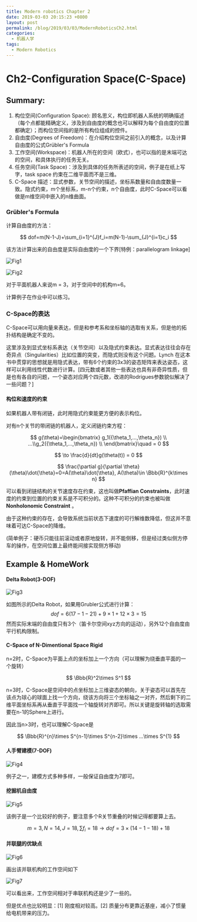 ```yaml
---
title: Modern robotics Chapter 2
date: 2019-03-03 20:15:23 +0800
layout: post
permalink: /blog/2019/03/03/ModernRoboticsCh2.html
categories:
  - 机器人学
tags:
  - Modern Robotics
---
```


# Ch2-Configuration Space(C-Space)

## Summary:

1. 构位空间(Configuration Space): 顾名思义，构位即机器人系统的明确描述（每个点都能精确定义，涉及到自由度的概念也可以解释为每个自由度的位置都确定）；而构位空间指的是所有构位组成的控件。
2. 自由度(Degrees of Freedom)：在介绍构位空间之前引入的概念，以及计算自由度的公式Grübler's Formula
3. 工作空间(Workspace)：机器人所在的空间（欧式），也可以指的是末端可达的空间，和具体执行的任务无关。
4. 任务空间(Task Space)：涉及到具体的任务所表述的空间，例子是在纸上写字，task space 约束在二维平面而不是三维。
5. C-Space 描述：显式参数，关节空间的描述，坐标系数量和自由度数量一致。隐式约束，m个坐标系，m-n个约束，n个自由度，此时C-Space可以看做是m维空间中嵌入的n维曲面。

### Grübler's Formula

计算自由度的方法：

$$
dof=m(N-1-J)+\sum_{i=1}^{J}f_i=m(N-1)-\sum_{J}^{i=1}c_i
$$

该方法计算出来的自由度是实际自由度的一个下界[特例：parallelogram linkage]

![Fig1](https://raw.githubusercontent.com/whtqh/image_files/master/ModernRobo_CH2_Fig1.jpg)

![Fig2](https://raw.githubusercontent.com/whtqh/image_files/master/ModernRobo_CH2_Fig2.jpg)

对于平面机器人来说m = 3，对于空间中的机构m=6。

计算例子在作业中可以练习。

### C-Space的表达

C-Space可以用向量来表达，但是和参考系和坐标轴的选取有关系，但是他的拓扑结构是确定不变的。

这里涉及到显式坐标系表达（关节空间）以及隐式约束表达。显式表达往往会存在奇异点（Singularities）比如位置的突变，而隐式则没有这个问题。Lynch 在这本书中贯穿的思想就是用隐式表达，带有6个约束的3x3的姿态矩阵来表达姿态，这样可以利用线性代数进行计算。[四元数或者其他一些表达也具有非奇异性质，但是也有各自的问题，一个姿态对应两个四元数，改进的Rodrigues参数貌似解决了一些问题？]

#### 构位和速度的约束

如果机器人带有闭链，此时用隐式约束能更方便的表示构位。

对有n个关节的带闭链的机器人，定义闭链约束方程：

$$
g(\theta)=\begin{bmatrix} g_1({\theta_1,...,\theta_n}) \\ ...\\g_2({\theta_1,...,\theta_n}) \\ \end{bmatrix}\quad = 0 
$$

$$
\to \frac{d}{dt}g(\theta(t)) = 0
$$

$$
\frac{\partial g}{\partial \theta}(\theta)\dot{\theta}=0=A(\theta)\dot{\theta}, A(\theta)\in \Bbb{R}^{k\times n}
$$


可以看到闭链结构的关节速度存在约束，这也叫做**Pfaffian Constraints**，此时速度的约束到位置的约束关系是不可积分的。这种不可积分的约束也被叫做 **Nonholonomic Constraint** 。

由于这种约束的存在，会导致系统当前状态下速度的可行解维数降低，但这并不意味着可达C-Space的降维。

(简单例子：硬币只能往前滚动或者原地旋转，并不能侧移，但是经过类似侧方停车的操作，在空间位置上最终能间接实现侧方移动)

## Example & HomeWork

#### Delta Robot(3-DOF)

![Fig3](https://raw.githubusercontent.com/whtqh/image_files/master/ModernRobo_CH2_Fig3.jpg)

如图所示的Delta Robot，如果用Grubler公式进行计算：
$$
dof=6(17-1-21)+9\times1+12\times3=15
$$
然而实际末端的自由度只有3个（笛卡尔空间xyz方向的运动），另外12个自由度由平行机构限制。

#### C-Space of N-Dimentional Space Rigid

n=2时，C-Space为平面上点的坐标加上一个方向（可以理解为绕垂直平面的一个旋转）

$$
\Bbb{R}^2\times S^1
$$

n=3时，C-Space是空间中的点坐标加上三维姿态的朝向，关于姿态可以首先在该点为球心的球面上找一个方向，绕该方向将三个坐标轴之一对齐，然后剩下的二维平面坐标系再从垂直于平面找一个轴旋转对齐即可。所以关键是旋转轴的选取需要在n-1的Sphere上进行。

因此当n>3时，也可以理解C-Space是

$$
\Bbb{R}^{n}\times S^{n-1}\times S^{n-2}\times ...\times S^{1}
$$

#### 人手臂建模(7-DOF)

![Fig4](https://raw.githubusercontent.com/whtqh/image_files/master/ModernRobo_CH2_Fig4.jpg)

例子之一，建模方式多种多样，一般保证自由度为7即可。

#### 挖掘机自由度

![Fig5](https://raw.githubusercontent.com/whtqh/image_files/master/ModernRobo_CH2_Fig5.jpg)

该例子是一个比较好的例子，要注意多个R关节重叠的时候记得都要算上去。

$$
m=3,N=14,J=18,\sum{f_i}=18\to dof = 3\times(14-1-18)+18
$$

#### 并联腿的优缺点

![Fig6](https://raw.githubusercontent.com/whtqh/image_files/master/ModernRobo_CH2_Fig6.jpg)

画出该并联机构的工作空间如下

![Fig7](https://raw.githubusercontent.com/whtqh/image_files/master/ModernRobo_CH2_Fig7.jpg)

可以看出来，工作空间相对于串联机构还是少了一些的。

但是优点也比较明显：[1] 刚度相对较高。[2] 质量分布更靠近基座，减小了惯量给电机带来的压力。
